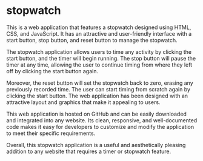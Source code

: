 # stopwatch
This is a web application that features a stopwatch designed using HTML, CSS, and JavaScript. It has an attractive and user-friendly interface with a start button, stop button, and reset button to manage the stopwatch.

The stopwatch application allows users to time any activity by clicking the start button, and the timer will begin running. The stop button will pause the timer at any time, allowing the user to continue timing from where they left off by clicking the start button again.

Moreover, the reset button will set the stopwatch back to zero, erasing any previously recorded time. The user can start timing from scratch again by clicking the start button. The web application has been designed with an attractive layout and graphics that make it appealing to users.

This web application is hosted on GitHub and can be easily downloaded and integrated into any website. Its clean, responsive, and well-documented code makes it easy for developers to customize and modify the application to meet their specific requirements.

Overall, this stopwatch application is a useful and aesthetically pleasing addition to any website that requires a timer or stopwatch feature.
